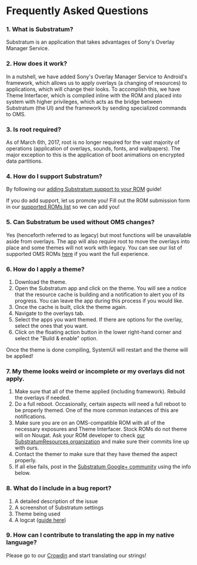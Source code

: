 # Frequently Asked Questions

### 1. What is Substratum?

Substratum is an application that takes advantages of Sony's Overlay Manager
Service.

### 2. How does it work?

In a nutshell, we have added Sony's Overlay Manager Service to Android's framework,
which allows us to apply overlays (a changing of resources) to applications, which will
change their looks. To accomplish this, we have Theme Interfacer, which is compiled
inline with the ROM and placed into system with higher privileges, which acts as
the bridge between Substratum (the UI) and the framework by sending specialized
commands to OMS.

### 3. Is root required?

As of March 6th, 2017, root is no longer required for the vast majority of operations (application of overlays, sounds, fonts, and wallpapers). The major exception to this is the application of boot animations on encrypted data partitions.

### 4. How do I support Substratum?

By following our [adding Substratum support to your ROM](AddingSupport.md) guide!

If you do add support, let us promote you! Fill out the ROM submission form in
our [supported ROMs list](SupportedROMs.md) so we can add you!

### 5. Can Substratum be used without OMS changes?

Yes (henceforth referred to as legacy) but most functions will be unavailable aside
from overlays. The app will also require root to move the overlays into place
and some themes will not work with legacy. You can see our list of supported OMS
ROMs [here](SupportedROMs.md) if you want the full experience.

### 6. How do I apply a theme?

1. Download the theme.
2. Open the Substratum app and click on the theme. You will see a notice that the resource cache is building and a notification to alert you of its progress. You can leave the app during this process if you would like.
3. Once the cache is built, click the theme again.
4. Navigate to the overlays tab.
5. Select the apps you want themed. If there are options for the overlay, select the ones that you want.
6. Click on the floating action button in the lower right-hand corner and select the "Build & enable" option.

Once the theme is done compiling, SystemUI will restart and the theme will be applied!

### 7. My theme looks weird or incomplete or my overlays did not apply.

1. Make sure that all of the theme applied (including framework). Rebuild the overlays if needed.
2. Do a full reboot. Occasionally, certain aspects will need a full reboot to be properly themed. One of the more common instances of this are notifications.
3. Make sure you are on an OMS-compatible ROM with all of the necessary exposures and Theme Interfacer. Stock ROMs do not theme will on Nougat. Ask your ROM developer to check [our SubstratumResources organization](https://github.com/SubstratumResources) and make sure their commits line up with ours.
4. Contact the themer to make sure that they have themed the aspect properly.
5. If all else fails, post in the [Substratum Google+ community](https://plus.google.com/communities/102261717366580091389) using the info below.

### 8. What do I include in a bug report?

1. A detailed description of the issue
2. A screenshot of Substratum settings
3. Theme being used
4. A logcat ([guide here](https://raw.githubusercontent.com/nathanchance/Android-Tools/master/Guides/Proper_Bug_Reporting.txt))

### 9. How can I contribute to translating the app in my native language?

Please go to our [Crowdin](http://translate.projektsubstratum.com) and start translating our strings!
